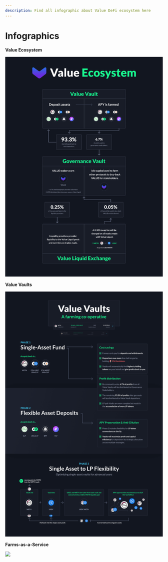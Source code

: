 ```yaml
---
description: Find all infographic about Value DeFi ecosystem here
---
```


# Infographics

**Value Ecosystem**

![](../.gitbook/assets/image%20%289%29.png)

**Value Vaults**

![](../.gitbook/assets/image%20%288%29.png)

**Farms-as-a-Service**

![](../.gitbook/assets/image%20%2811%29.png)

